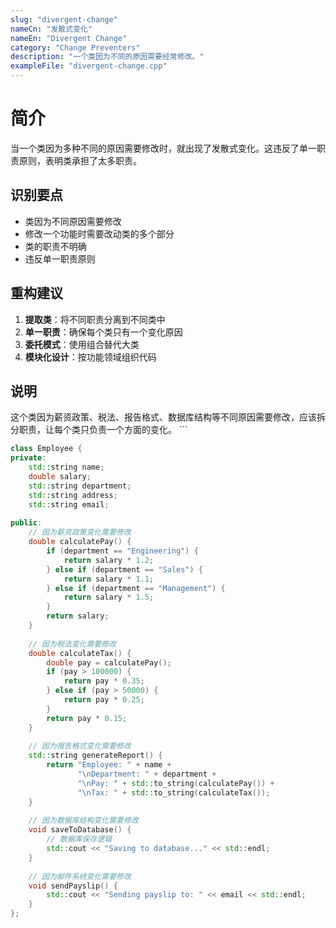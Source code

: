 ```yaml
---
slug: "divergent-change"
nameCn: "发散式变化"
nameEn: "Divergent Change"
category: "Change Preventers"
description: "一个类因为不同的原因需要经常修改。"
exampleFile: "divergent-change.cpp"
---
```


# 简介

当一个类因为多种不同的原因需要修改时，就出现了发散式变化。这违反了单一职责原则，表明类承担了太多职责。

## 识别要点

- 类因为不同原因需要修改
- 修改一个功能时需要改动类的多个部分
- 类的职责不明确
- 违反单一职责原则

## 重构建议

1. **提取类**：将不同职责分离到不同类中
2. **单一职责**：确保每个类只有一个变化原因
3. **委托模式**：使用组合替代大类
4. **模块化设计**：按功能领域组织代码

## 说明

这个类因为薪资政策、税法、报告格式、数据库结构等不同原因需要修改，应该拆分职责，让每个类只负责一个方面的变化。
\`\`\`

```cpp file="data/examples/divergent-change.cpp"
class Employee {
private:
    std::string name;
    double salary;
    std::string department;
    std::string address;
    std::string email;
    
public:
    // 因为薪资政策变化需要修改
    double calculatePay() {
        if (department == "Engineering") {
            return salary * 1.2;
        } else if (department == "Sales") {
            return salary * 1.1;
        } else if (department == "Management") {
            return salary * 1.5;
        }
        return salary;
    }
    
    // 因为税法变化需要修改
    double calculateTax() {
        double pay = calculatePay();
        if (pay > 100000) {
            return pay * 0.35;
        } else if (pay > 50000) {
            return pay * 0.25;
        }
        return pay * 0.15;
    }
    
    // 因为报告格式变化需要修改
    std::string generateReport() {
        return "Employee: " + name + 
               "\nDepartment: " + department +
               "\nPay: " + std::to_string(calculatePay()) +
               "\nTax: " + std::to_string(calculateTax());
    }
    
    // 因为数据库结构变化需要修改
    void saveToDatabase() {
        // 数据库保存逻辑
        std::cout << "Saving to database..." << std::endl;
    }
    
    // 因为邮件系统变化需要修改
    void sendPayslip() {
        std::cout << "Sending payslip to: " << email << std::endl;
    }
};
